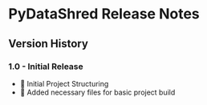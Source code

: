 # PyDataShred Release Notes

## Version History

### 1.0 - Initial Release
- 🎉 Initial Project Structuring
- 📁 Added necessary files for basic project build
